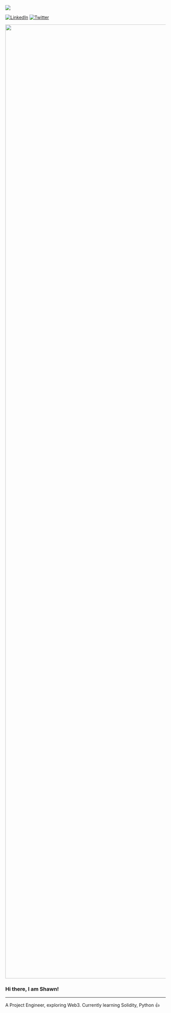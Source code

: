 
[![](https://visitcount.itsvg.in/api?id=Dustingo&label=Profile%20Views&color=3&icon=4&pretty=false)](https://visitcount.itsvg.in)


[![LinkedIn](https://img.shields.io/badge/LinkedIn-%230077B5.svg?logo=linkedin&logoColor=white)](https://www.linkedin.com/in/shawn-yong/) 
[![Twitter](https://img.shields.io/badge/Twitter-%231DA1F2.svg?logo=Twitter&logoColor=white)](https://twitter.com/Dustingooz) 

<img src="https://github.com/dreamwalkz/master/blob/main/anime-girl-waving.gif" width="3000px">

### Hi there, I am Shawn!

---

A Project Engineer, exploring Web3. Currently learning Solidity, Python 👍
